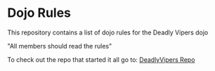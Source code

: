 Dojo Rules
==========

This repository contains a list of dojo rules for the Deadly Vipers dojo

"All members should read the rules"

To check out the repo that started it all go to: [DeadlyVipers Repo](https://github.com/deadlyvipers)
